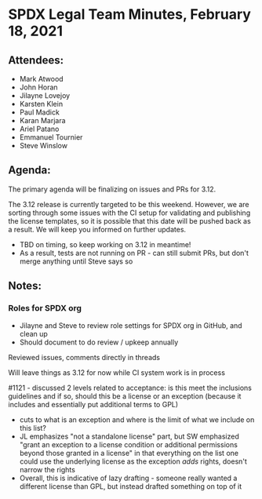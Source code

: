 # SPDX Legal Team Minutes, February 18, 2021

## Attendees:
* Mark Atwood
* John Horan
* Jilayne Lovejoy
* Karsten Klein
* Paul Madick
* Karan Marjara
* Ariel Patano
* Emmanuel Tournier
* Steve Winslow

## Agenda:

The primary agenda will be finalizing on issues and PRs for 3.12.

The 3.12 release is currently targeted to be this weekend. However, we are sorting through some issues with the CI setup for validating and publishing the license templates, so it is possible that this date will be pushed back as a result. We will keep you informed on further updates. 
* TBD on timing, so keep working on 3.12  in meantime! 
* As a result, tests are not running on PR - can still submit PRs, but don't merge anything until Steve says so

## Notes:

### Roles for SPDX org
* Jilayne and Steve to review role settings for SPDX org in GitHub, and clean up
* Should document to do review / upkeep annually

Reviewed issues, comments directly in threads

Will leave things as 3.12 for now while CI system work is in process

#1121 - discussed 2 levels related to acceptance: is this meet the inclusions guidelines and if so, should this be a license or an exception (because it includes and essentially put additional terms to GPL)
* cuts to what is an exception and where is the limit of what we include on this list? 
* JL emphasizes "not a standalone license" part, but SW emphasized "grant an exception to a license condition or additional permissions beyond those granted in a license" in that everything on the list one could use the underlying license as the exception *adds* rights, doesn't narrow the rights
* Overall, this is indicative of lazy drafting - someone really wanted a different license than GPL, but instead drafted something on top of it
